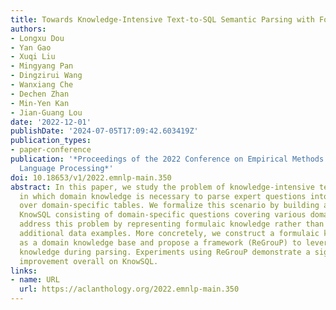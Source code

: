```yaml
---
title: Towards Knowledge-Intensive Text-to-SQL Semantic Parsing with Formulaic Knowledge
authors:
- Longxu Dou
- Yan Gao
- Xuqi Liu
- Mingyang Pan
- Dingzirui Wang
- Wanxiang Che
- Dechen Zhan
- Min-Yen Kan
- Jian-Guang Lou
date: '2022-12-01'
publishDate: '2024-07-05T17:09:42.603419Z'
publication_types:
- paper-conference
publication: '*Proceedings of the 2022 Conference on Empirical Methods in Natural
  Language Processing*'
doi: 10.18653/v1/2022.emnlp-main.350
abstract: In this paper, we study the problem of knowledge-intensive text-to-SQL,
  in which domain knowledge is necessary to parse expert questions into SQL queries
  over domain-specific tables. We formalize this scenario by building a new benchmark
  KnowSQL consisting of domain-specific questions covering various domains. We then
  address this problem by representing formulaic knowledge rather than by annotating
  additional data examples. More concretely, we construct a formulaic knowledge bank
  as a domain knowledge base and propose a framework (ReGrouP) to leverage this formulaic
  knowledge during parsing. Experiments using ReGrouP demonstrate a significant 28.2%
  improvement overall on KnowSQL.
links:
- name: URL
  url: https://aclanthology.org/2022.emnlp-main.350
---
```

